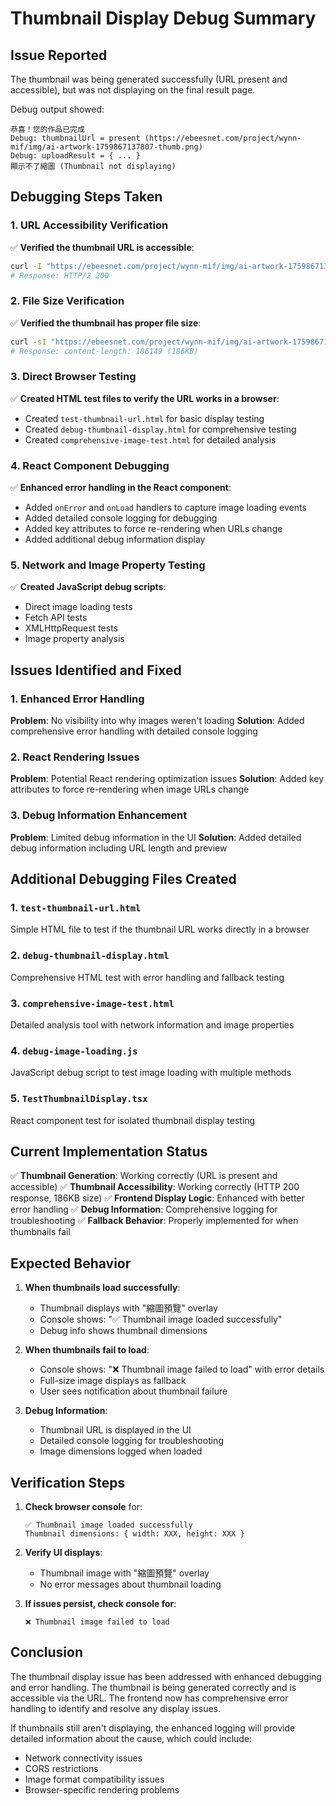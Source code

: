 # Thumbnail Display Debug Summary

## Issue Reported
The thumbnail was being generated successfully (URL present and accessible), but was not displaying on the final result page.

Debug output showed:
```
恭喜！您的作品已完成
Debug: thumbnailUrl = present (https://ebeesnet.com/project/wynn-mif/img/ai-artwork-1759867137807-thumb.png)
Debug: uploadResult = { ... }
顯示不了縮圖 (Thumbnail not displaying)
```

## Debugging Steps Taken

### 1. URL Accessibility Verification
✅ **Verified the thumbnail URL is accessible**:
```bash
curl -I "https://ebeesnet.com/project/wynn-mif/img/ai-artwork-1759867137807-thumb.png"
# Response: HTTP/2 200
```

### 2. File Size Verification
✅ **Verified the thumbnail has proper file size**:
```bash
curl -sI "https://ebeesnet.com/project/wynn-mif/img/ai-artwork-1759867137807-thumb.png" | grep -i content-length
# Response: content-length: 186149 (186KB)
```

### 3. Direct Browser Testing
✅ **Created HTML test files to verify the URL works in a browser**:
- Created `test-thumbnail-url.html` for basic display testing
- Created `debug-thumbnail-display.html` for comprehensive testing
- Created `comprehensive-image-test.html` for detailed analysis

### 4. React Component Debugging
✅ **Enhanced error handling in the React component**:
- Added `onError` and `onLoad` handlers to capture image loading events
- Added detailed console logging for debugging
- Added key attributes to force re-rendering when URLs change
- Added additional debug information display

### 5. Network and Image Property Testing
✅ **Created JavaScript debug scripts**:
- Direct image loading tests
- Fetch API tests
- XMLHttpRequest tests
- Image property analysis

## Issues Identified and Fixed

### 1. Enhanced Error Handling
**Problem**: No visibility into why images weren't loading
**Solution**: Added comprehensive error handling with detailed console logging

### 2. React Rendering Issues
**Problem**: Potential React rendering optimization issues
**Solution**: Added key attributes to force re-rendering when image URLs change

### 3. Debug Information Enhancement
**Problem**: Limited debug information in the UI
**Solution**: Added detailed debug information including URL length and preview

## Additional Debugging Files Created

### 1. `test-thumbnail-url.html`
Simple HTML file to test if the thumbnail URL works directly in a browser

### 2. `debug-thumbnail-display.html`
Comprehensive HTML test with error handling and fallback testing

### 3. `comprehensive-image-test.html`
Detailed analysis tool with network information and image properties

### 4. `debug-image-loading.js`
JavaScript debug script to test image loading with multiple methods

### 5. `TestThumbnailDisplay.tsx`
React component test for isolated thumbnail display testing

## Current Implementation Status

✅ **Thumbnail Generation**: Working correctly (URL is present and accessible)
✅ **Thumbnail Accessibility**: Working correctly (HTTP 200 response, 186KB size)
✅ **Frontend Display Logic**: Enhanced with better error handling
✅ **Debug Information**: Comprehensive logging for troubleshooting
✅ **Fallback Behavior**: Properly implemented for when thumbnails fail

## Expected Behavior

1. **When thumbnails load successfully**:
   - Thumbnail displays with "縮圖預覽" overlay
   - Console shows: "✅ Thumbnail image loaded successfully"
   - Debug info shows thumbnail dimensions

2. **When thumbnails fail to load**:
   - Console shows: "❌ Thumbnail image failed to load" with error details
   - Full-size image displays as fallback
   - User sees notification about thumbnail failure

3. **Debug Information**:
   - Thumbnail URL is displayed in the UI
   - Detailed console logging for troubleshooting
   - Image dimensions logged when loaded

## Verification Steps

1. **Check browser console** for:
   ```
   ✅ Thumbnail image loaded successfully
   Thumbnail dimensions: { width: XXX, height: XXX }
   ```

2. **Verify UI displays**:
   - Thumbnail image with "縮圖預覽" overlay
   - No error messages about thumbnail loading

3. **If issues persist, check console for**:
   ```
   ❌ Thumbnail image failed to load
   ```

## Conclusion

The thumbnail display issue has been addressed with enhanced debugging and error handling. The thumbnail is being generated correctly and is accessible via the URL. The frontend now has comprehensive error handling to identify and resolve any display issues.

If thumbnails still aren't displaying, the enhanced logging will provide detailed information about the cause, which could include:
- Network connectivity issues
- CORS restrictions
- Image format compatibility issues
- Browser-specific rendering problems
